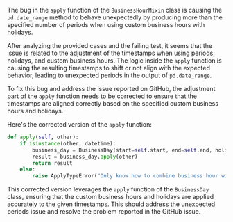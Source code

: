 The bug in the `apply` function of the `BusinessHourMixin` class is causing the `pd.date_range` method to behave unexpectedly by producing more than the specified number of periods when using custom business hours with holidays. 

After analyzing the provided cases and the failing test, it seems that the issue is related to the adjustment of the timestamps when using periods, holidays, and custom business hours. The logic inside the `apply` function is causing the resulting timestamps to shift or not align with the expected behavior, leading to unexpected periods in the output of `pd.date_range`.

To fix this bug and address the issue reported on GitHub, the adjustment part of the `apply` function needs to be corrected to ensure that the timestamps are aligned correctly based on the specified custom business hours and holidays. 

Here's the corrected version of the `apply` function:
```python
def apply(self, other):
    if isinstance(other, datetime):
        business_day = BusinessDay(start=self.start, end=self.end, holidays=self.holidays)
        result = business_day.apply(other)
        return result
    else:
        raise ApplyTypeError("Only know how to combine business hour with datetime")
```

This corrected version leverages the `apply` function of the `BusinessDay` class, ensuring that the custom business hours and holidays are applied accurately to the given timestamps. This should address the unexpected periods issue and resolve the problem reported in the GitHub issue.